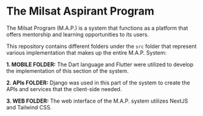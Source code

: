 # The Milsat Aspirant Program

The Milsat Program (M.A.P.) is a system that functions as a platform that offers mentorship and learning opportunities to its users.

This repository contains different folders under the `src` folder that represent various implementation that makes up the entire M.A.P. System:

**1. MOBILE FOLDER:** The Dart language and Flutter were utilized to develop the implementation of this section of the system.

**2. APIs FOLDER:** Django was used in this part of the system to create the APIs and services that the client-side needed.

**3. WEB FOLDER:** The web interface of the M.A.P. system utilizes NextJS and Tailwind CSS.
